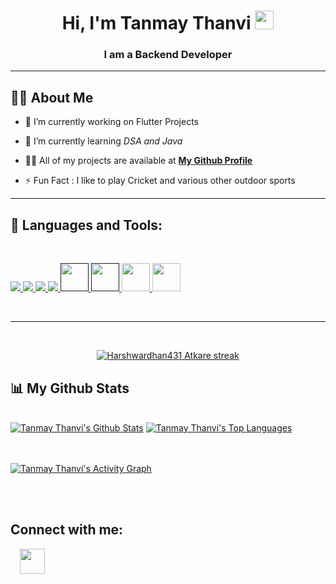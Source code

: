 <!-- <a href="#"><img width="100%" height="auto" src="" height="175px"/></a> -->

<h1 align="center">Hi, I'm Tanmay Thanvi <img src="https://raw.githubusercontent.com/MartinHeinz/MartinHeinz/master/wave.gif" width="30px"></h1>
<h3 align="center">I am a Backend Developer</h3>

<hr>

## 🙋‍♂️ About Me

- 🔭 I’m currently working on Flutter Projects 

- 🌱 I’m currently learning *DSA and Java*

- 👨‍💻 All of my projects are available at **[My Github Profile](https://github.com/Tanmay-Thanvi)**

- ⚡ Fun Fact : I like to play Cricket and various other outdoor sports
<hr>

## 🚀 Languages and Tools:
<br>

<p align="left"> 
    <a href="https://www.java.com" target="_blank"> <img src="https://img.icons8.com/color/48/000000/java-coffee-cup-logo.png"/> </a>
    <a href="https://www.w3.org/html/" target="_blank"> <img src="https://img.icons8.com/color/48/000000/html-5.png"/> </a> 
    <a href="https://www.w3schools.com/css/" target="_blank"> <img src="https://img.icons8.com/color/48/000000/css3.png"/> </a>  
    <a href="https://www.python.org" target="_blank"> <img src="https://img.icons8.com/color/48/000000/python.png"/> </a>
    <a href="" target="_blank"> <img src="https://img.icons8.com/color/48/000000/c-plus-plus-logo.png" width="45" height="45"/> </a> 
    <a href="" target="_blank"><img src="https://img.icons8.com/color/48/000000/c-programming.png" width="45" height="45"/> </a>  
    <a href="https://flutter.dev/" target="_blank"><img src="https://img.icons8.com/color/48/000000/flutter.png" width="45" height="45"/> </a> 
    <a href="https://www.dartpad.dev/?null_safety=true" target="_blank"><img src="https://img.icons8.com/color/48/000000/dart.png" width="45" height="45"/> </a>

</p>


<br/>
<hr>
<br>
<p align="center">
    <a href="https://github.com/Tanmay-thanvi/github-readme-streak-stats">
        <img title="🔥 Get streak stats for your profile at git.io/streak-stats" alt="Harshwardhan431 Atkare streak" src="https://github-readme-streak-stats.herokuapp.com/?user=tanmay-thanvi&theme=black-ice&hide_border=true&stroke=0000&background=060A0CD0"/>
    </a>
</p>

## 📊 My Github Stats

  <br/>
     <a href="https://github.com/Tanmay-thanvi/github-readme-stats"><img alt="Tanmay Thanvi's Github Stats" src="https://github-readme-stats.vercel.app/api?username=Tanmay-thanvi&show_icons=true&count_private=true&theme=react&hide_border=true&bg_color=0D1117" /></a>
  <a href="https://github.com/Tanmay-thanvi/github-readme-stats"><img alt="Tanmay Thanvi's Top Languages" src="https://github-readme-stats.vercel.app/api/top-langs/?username=Tanmay-thanvi&langs_count=8&count_private=true&layout=compact&theme=react&hide_border=true&bg_color=0D1117" /></a>
  <br/>



<br/>
<br/>

<a href="https://github.com/Tanmay-thanvi/github-readme-activity-graph"><img alt="Tanmay Thanvi's Activity Graph" src="https://activity-graph.herokuapp.com/graph?username=Tanmay-thanvi&bg_color=0D1117&color=5BCDEC&line=5BCDEC&point=FFFFFF&hide_border=true" /></a>

<br/>
<br/>

## Connect with me:
<a href = "https://www.linkedin.com/in/tanmay-thanvi-8561381a3/"><img src="https://cdn-icons-png.flaticon.com/512/124/124011.png" hspace="15" width="40" height="40"/></a>


</p>
